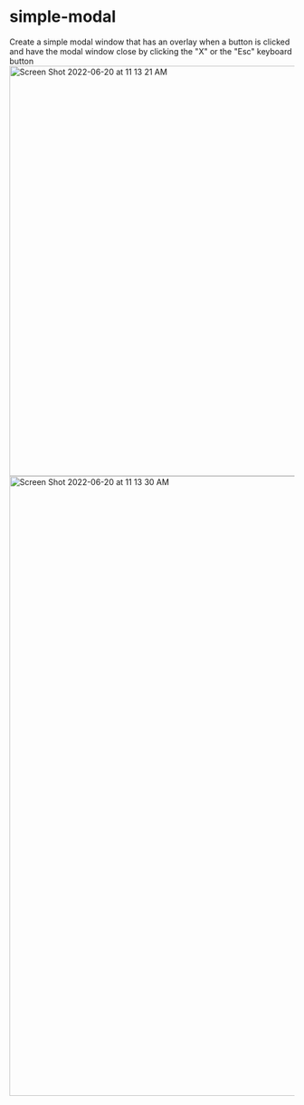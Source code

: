 # simple-modal
Create a simple modal window that has an overlay when a button is clicked and have the modal window close by clicking the "X" or the "Esc" keyboard button
<img width="724" alt="Screen Shot 2022-06-20 at 11 13 21 AM" src="https://user-images.githubusercontent.com/89321676/174651456-dac37e1b-7ffa-40c7-9120-ef4085f5b5a2.png">
<img width="1094" alt="Screen Shot 2022-06-20 at 11 13 30 AM" src="https://user-images.githubusercontent.com/89321676/174651468-06318fa9-54d2-4e35-a440-a0acbd96e134.png">
